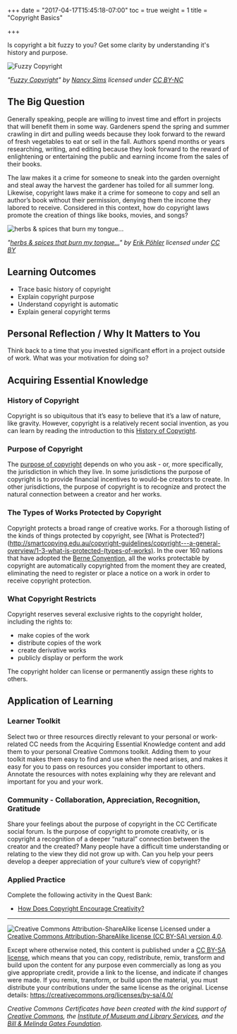 +++
date = "2017-04-17T15:45:18-07:00"
toc = true
weight = 1
title = "Copyright Basics"

+++

Is copyright a bit fuzzy to you? Get some clarity by understanding it's history and purpose.

![Fuzzy Copyright](https://github.com/creativecommons/cc-cert-core/blob/master/images/copyright/copyright-fuzzy.jpg "Fuzzy Copyright")

*"[Fuzzy Copyright](https://www.flickr.com/photos/pugno_muliebriter/1384247192/)" by [Nancy Sims](https://www.flickr.com/photos/pugno_muliebriter/) licensed under [CC BY-NC](https://creativecommons.org/licenses/by-nc/2.0/)*

## The Big Question

Generally speaking, people are willing to invest time and effort in projects that will benefit them in some way. Gardeners spend the spring and summer crawling in dirt and pulling weeds because they look forward to the reward of fresh vegetables to eat or sell in the fall. Authors spend months or years researching, writing, and editing because they look forward to the reward of enlightening or entertaining the public and earning income from the sales of their books.

The law makes it a crime for someone to sneak into the garden overnight and steal away the harvest the gardener has toiled for all summer long. Likewise, copyright laws make it a crime for someone to copy and sell an author’s book without their permission, denying them the income they labored to receive. Considered in this context, how do copyright laws promote the creation of things like books, movies, and songs?

![herbs & spices that burn my tongue...](https://github.com/creativecommons/cc-cert-core/blob/master/images/copyright/spices.jpg "herbs & spices that burn my tongue...")

*"[herbs & spices that burn my tongue...](https://www.flickr.com/photos/erikpoehler/5467004374/)" by [Erik Pöhler](https://www.flickr.com/photos/erikpoehler/) licensed under [CC BY](https://creativecommons.org/licenses/by/2.0/)*


## Learning Outcomes

* Trace basic history of copyright
* Explain copyright purpose
* Understand copyright is automatic
* Explain general copyright terms



## Personal Reflection / Why It Matters to You  
  
Think back to a time that you invested significant effort in a project outside of work. What was your motivation for doing so?


## Acquiring Essential Knowledge 

### History of Copyright

Copyright is so ubiquitous that it’s easy to believe that it’s a law of nature, like gravity. However, copyright is a relatively recent social invention, as you can learn by reading the introduction to this [History of Copyright](https://en.wikipedia.org/wiki/History_of_copyright_law0). 


### Purpose of Copyright

The [purpose of copyright](https://www.lib.umn.edu/copyright/purpose) depends on who you ask - or, more specifically, the jurisdiction in which they live. In some jurisdictions the purpose of copyright is to provide financial incentives to would-be creators to create. In other jurisdictions, the purpose of copyright is to recognize and protect the natural connection between a creator and her works. 




### The Types of Works Protected by Copyright 

Copyright protects a broad range of creative works. For a thorough listing of the kinds of things protected by copyright, see [What is Protected?](http://smartcopying.edu.au/copyright-guidelines/copyright---a-general-overview/1-3-what-is-protected-(types-of-works). In the over 160 nations that have adopted the [Berne Convention](https://en.wikipedia.org/wiki/Berne_Convention), all the works protectable by copyright are automatically copyrighted from the moment they are created, eliminating the need to register or place a notice on a work in order to receive copyright protection.


### What Copyright Restricts

Copyright reserves several exclusive rights to the copyright holder, including the rights to: 

* make copies of the work
* distribute copies of the work
* create derivative works
* publicly display or perform the work 

The copyright holder can license or permanently assign these rights to others.


## Application of Learning

### Learner Toolkit

Select two or three resources directly relevant to your personal or work-related CC needs from the Acquiring Essential Knowledge content and add them to your personal Creative Commons toolkit. Adding them to your toolkit makes them easy to find and use when the need arises, and makes it easy for you to pass on resources you consider important to others. Annotate the resources with notes explaining why they are relevant and important for you and your work.

### Community - Collaboration, Appreciation, Recognition, Gratitude

Share your feelings about the purpose of copyright in the CC Certificate social forum. Is the purpose of copyright to promote creativity, or is copyright a recognition of a deeper “natural” connection between the creator and the created? Many people have a difficult time understanding or relating to the view they did not grow up with. Can you help your peers develop a deeper appreciation of your culture’s view of copyright?


### Applied Practice

Complete the following activity in the Quest Bank:

* [How Does Copyright Encourage Creativity?](https://quests.creativecommons.org/assignments/how-does-copyright)

----

![Creative Commons Attribution-ShareAlike license](https://creativecommons.github.io/cc-cert-core/images/cc-by-sa-88x31.png "CC BY-SA")
Licensed under a [Creative Commons Attribution-ShareAlike license (CC BY-SA) version 4.0](https://creativecommons.org/licenses/by-sa/4.0/).

Except where otherwise noted, this content is published under a [CC BY-SA license](https://creativecommons.org/licenses/by-sa/4.0/), which means that you can copy, redistribute, remix, transform and build upon the content for any purpose even commercially as long as you give appropriate credit, provide a link to the license, and indicate if changes were made. If you remix, transform, or build upon the material, you must distribute your contributions under the same license as the original.
License details: https://creativecommons.org/licenses/by-sa/4.0/

*Creative Commons Certificates have been created with the kind support of [Creative Commons](http://creativecommons.org/), the [Institute of Museum and Library Services](https://www.imls.gov/), and the [Bill &amp; Melinda Gates Foundation](http://www.gatesfoundation.org/).*

